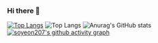 ### Hi there 👋

[![Top Langs](https://github-readme-stats.vercel.app/api/top-langs/?username=xhRl2988)](https://github.com/anuraghazra/github-readme-stats)
![Top Langs](https://github-readme-stats.vercel.app/api/top-langs/?username=xhRl2988&layout=compact)
![Anurag's GitHub stats](https://github-readme-stats.vercel.app/api?username=xhRl2988&show_icons=true&theme=radical)
[![soyeon207's github activity graph](https://activity-graph.herokuapp.com/graph?username=soyeon207&theme=monokai)](https://github.com/soyeon207/github-readme-activity-graph)


